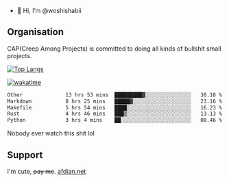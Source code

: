 - 👋 Hi, I’m @woshishabii

## Organisation

CAP(Creep Among Projects) is committed to doing all kinds of bullshit small projects.

[![Top Langs](https://github-readme-stats.vercel.app/api/top-langs/?username=woshishabii&layout=compact)](https://github.com/anuraghazra/github-readme-stats)

[![wakatime](https://wakatime.com/badge/user/34d02784-acc1-4a16-82d7-33fdb53c4ed6.svg)](https://wakatime.com/@34d02784-acc1-4a16-82d7-33fdb53c4ed6)


<!--START_SECTION:waka-->

```txt
Other              13 hrs 53 mins  █████████▓░░░░░░░░░░░░░░░   38.18 %
Markdown           8 hrs 25 mins   █████▓░░░░░░░░░░░░░░░░░░░   23.16 %
Makefile           5 hrs 54 mins   ████░░░░░░░░░░░░░░░░░░░░░   16.23 %
Rust               4 hrs 46 mins   ███▒░░░░░░░░░░░░░░░░░░░░░   13.13 %
Python             3 hrs 4 mins    ██░░░░░░░░░░░░░░░░░░░░░░░   08.46 %
```

<!--END_SECTION:waka-->

Nobody ever watch this shit lol

## Support
I'm cute, ~~pay me~~.
[afdian.net](https://afdian.com/a/woshishabi)

<!---
woshishabii/woshishabii is a ✨ special ✨ repository because its `README.md` (this file) appears on your GitHub profile.
You can click the Preview link to take a look at your changes.
--->
